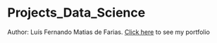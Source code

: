 # Projects_Data_Science

Author: Luís Fernando Matias de Farias.
[Click here](https://github.com/Luis20matias/Portfolio) to see my portfolio

